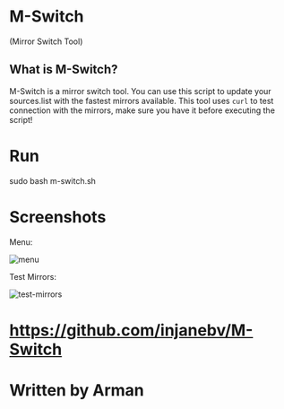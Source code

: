 # M-Switch
(Mirror Switch Tool)

## What is M-Switch?
M-Switch is a mirror switch tool. You can use this script to update your sources.list with the fastest mirrors available. This tool uses `curl` to test connection with the mirrors, make sure you have it before executing the script!

# Run
sudo bash m-switch.sh

# Screenshots
Menu:

![menu](https://github.com/user-attachments/assets/a923632f-2fd6-4101-ac42-fe24aea50031)


Test Mirrors:

![test-mirrors](https://github.com/user-attachments/assets/7358a9f4-aea1-46f1-8b1e-0a55284a7b8f)

# https://github.com/injanebv/M-Switch
# Written by Arman
